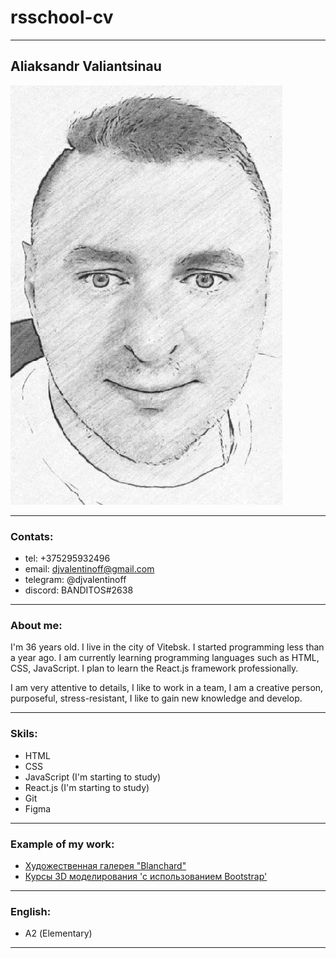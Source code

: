 # rsschool-cv

---
## Aliaksandr Valiantsinau
![foto by Aliaksandr Valiantsinau](img/photo_2022-06-04_14-37-29.jpg)

---

### Contats:
* tel: +375295932496
* email: djvalentinoff@gmail.com
* telegram: @djvalentinoff
* discord: BANDITOS#2638
  

---

### About me:
I'm 36 years old. I live in the city of Vitebsk. I started programming less than a year ago. I am currently learning programming languages ​​such as HTML, CSS, JavaScript. I plan to learn the React.js framework professionally.

I am very attentive to details, I like to work in a team, I am a creative person, purposeful, stress-resistant, I like to gain new knowledge and develop.

---

### Skils:

* HTML
* CSS
* JavaScript (I'm starting to study)
* React.js (I'm starting to study)
* Git
* Figma
  
---

### Example of my work: 
* [Художественная галерея "Blanchard"](https://djvalentinoff.github.io/Blanchard/)
* [Курсы 3D моделирования 'с использованием Bootstrap'](https://djvalentinoff.github.io/3dskillbox-grid-bootstrap/)

---

### English:

* А2 (Elementary)
  
---
